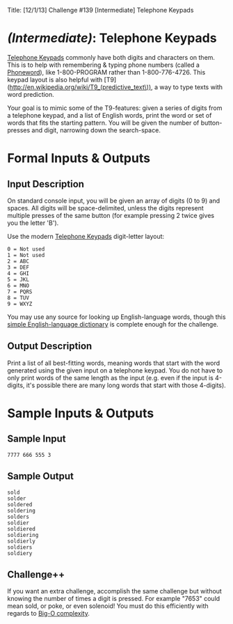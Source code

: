 Title: [12/1/13] Challenge #139 [Intermediate] Telephone Keypads

# [](#IntermediateIcon) *(Intermediate)*: Telephone Keypads

[Telephone Keypads](http://en.wikipedia.org/wiki/Telephone_keypad) commonly have both digits and characters on them. This is to help with remembering & typing phone numbers (called a [Phoneword](http://en.wikipedia.org/wiki/Phoneword)), like 1-800-PROGRAM rather than 1-800-776-4726. This keypad layout is also helpful with [T9](http://en.wikipedia.org/wiki/T9_(predictive_text\)), a way to type texts with word prediction.

Your goal is to mimic some of the T9-features: given a series of digits from a telephone keypad, and a list of English words, print the word or set of words that fits the starting pattern. You will be given the number of button-presses and digit, narrowing down the search-space.

# Formal Inputs & Outputs
## Input Description

On standard console input, you will be given an array of digits (0 to 9) and spaces. All digits will be space-delimited, unless the digits represent multiple presses of the same button (for example pressing 2 twice gives you the letter 'B').

Use the modern [Telephone Keypads](http://en.wikipedia.org/wiki/Telephone_keypad) digit-letter layout:

    0 = Not used
    1 = Not used
    2 = ABC
    3 = DEF
    4 = GHI
    5 = JKL
    6 = MNO
    7 = PQRS
    8 = TUV
    9 = WXYZ

You may use any source for looking up English-language words, though this [simple English-language dictionary](http://www.curlewcommunications.co.uk/wordlist.html) is complete enough for the challenge.

## Output Description

Print a list of all best-fitting words, meaning words that start with the word generated using the given input on a telephone keypad. You do not have to only print words of the same length as the input (e.g. even if the input is 4-digits, it's possible there are many long words that start with those 4-digits).

# Sample Inputs & Outputs
## Sample Input

    7777 666 555 3

## Sample Output

    sold
    solder
    soldered
    soldering
    solders
    soldier
    soldiered
    soldiering
    soldierly
    soldiers
    soldiery

## Challenge++

If you want an extra challenge, accomplish the same challenge but without knowing the number of times a digit is pressed. For example "7653" could mean sold, or poke, or even solenoid! You must do this efficiently with regards to [Big-O complexity](http://en.wikipedia.org/wiki/Big_O_notation).
